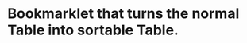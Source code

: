 Bookmarklet that turns the normal Table into sortable Table.
===========================================================
